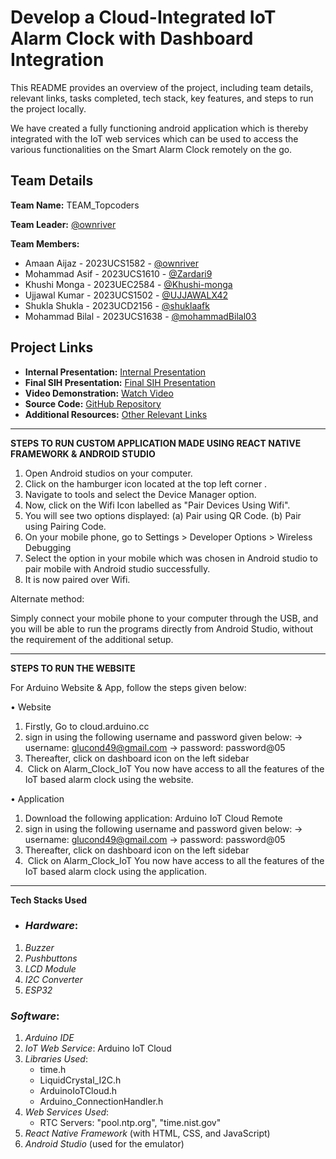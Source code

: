 # Develop a Cloud-Integrated IoT Alarm Clock with Dashboard Integration

This README provides an overview of the project, including team details, relevant links, tasks completed, tech stack, key features, and steps to run the project locally.

We have created a fully functioning android application which is thereby integrated with the IoT web services which can be used to access the various functionalities on the Smart Alarm Clock remotely on the go.

## Team Details

**Team Name:** TEAM_Topcoders

**Team Leader:** [@ownriver](https://github.com/ownriver)

**Team Members:**

- Amaan Aijaz - 2023UCS1582 - [@ownriver](https://github.com/ownriver)
- Mohammad Asif - 2023UCS1610 - [@Zardari9](https://github.com/Zardari9)
- Khushi Monga - 2023UEC2584 - [@Khushi-monga](https://github.com/Khushi-monga)
- Ujjawal Kumar - 2023UCS1502 - [@UJJAWALX42](https://github.com/UJJAWALX42)
- Shukla Shukla - 2023UCD2156 - [@shuklaafk](https://github.com/shuklaafk)
- Mohammad Bilal - 2023UCS1638 - [@mohammadBilal03](https://github.com/mohammadBilal03)

## Project Links

- **Internal Presentation:** [Internal Presentation](https://github.com/ownriver/Team_Topcoders/blob/main/files/INTERNAL_PPT_Topcoders.pdf)
- **Final SIH Presentation:** [Final SIH Presentation](https://github.com/ownriver/Team_Topcoders/blob/main/files/SIH_PPT_Topcoders.pdf)
- **Video Demonstration:** [Watch Video](https://www.youtube.com/watch?v=sGwE_axStU8)
- **Source Code:** [GitHub Repository](https://github.com/mohammadBilal03/Clock_App)
- **Additional Resources:** [Other Relevant Links](https://github.com/ownriver/Team_Topcoders/tree/main/codes/Clock%20App)

--------------------------------------------------------------------------------------------------

**STEPS TO RUN CUSTOM APPLICATION MADE USING REACT NATIVE FRAMEWORK & ANDROID STUDIO**

1. Open Android studios on your computer.
2. Click on the hamburger icon located at the top left corner .
3. Navigate to tools and select the Device Manager option.
4. Now, click on the Wifi Icon labelled as "Pair Devices Using Wifi".
5. You will see two options displayed:
       (a) Pair using QR Code.
       (b) Pair using Pairing Code.
6. On your mobile phone, go to Settings > Developer Options > Wireless Debugging 
7. Select the option in your  mobile which was chosen in Android studio to pair mobile with Android studio successfully.
8. It is now paired over Wifi.

Alternate method:

Simply connect your mobile phone to your computer through the USB, and you will be able to run the programs directly from Android Studio,
without the requirement of the additional setup.

---------------------------------------------------------------------------------------------------------
**STEPS TO RUN THE WEBSITE**

For Arduino Website & App, follow the steps given below: 

• Website 

1. Firstly, Go to cloud.arduino.cc 
2. ⁠sign in using the following username and password given below: 
-> username: glucond49@gmail.com
-> password: password@05
3. Thereafter, click on dashboard icon on the left sidebar 
4. ⁠ Click on Alarm_Clock_IoT 
You now have access to all the features of the IoT based alarm clock using the website. 

• Application 

1. Download the following application: Arduino IoT Cloud Remote 
2. ⁠sign in using the following username and password given below: 
-> username: glucond49@gmail.com
-> password: password@05
3. Thereafter, click on dashboard icon on the left sidebar 
4. ⁠ Click on Alarm_Clock_IoT 
You now have access to all the features of the IoT based alarm clock using the application.

-----------------------------------------------------------------------------------------------------------

**Tech Stacks Used**
- ### *Hardware*:
1. *Buzzer*
2. *Pushbuttons*
3. *LCD Module*
4. *I2C Converter*
5. *ESP32*

### *Software*:
1. *Arduino IDE*
2. *IoT Web Service*: Arduino IoT Cloud
3. *Libraries Used*:
   - time.h
   - LiquidCrystal_I2C.h
   - ArduinoIoTCloud.h
   - Arduino_ConnectionHandler.h
4. *Web Services Used*:
   - RTC Servers: "pool.ntp.org", "time.nist.gov"
5. *React Native Framework* (with HTML, CSS, and JavaScript)
6. *Android Studio* (used for the emulator)
